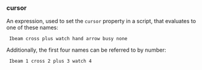 ### cursor

An expression, used to set the <code>cursor</code> property in a script, that evaluates to one of these names:

<code><pre>
Ibeam
cross
plus
watch
hand
arrow
busy
none
</pre></code>

Additionally, the first four names can be referred to by number:

<code><pre>
Ibeam      1
cross      2
plus       3
watch      4
</pre></code>

